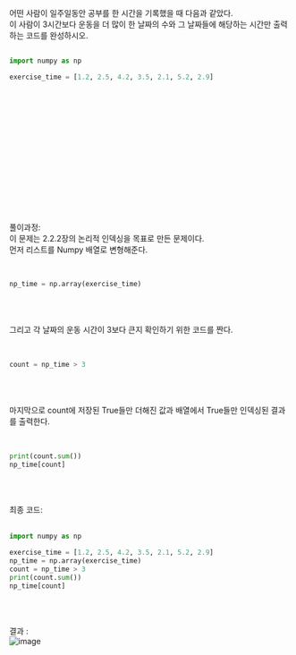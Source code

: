 어떤 사람이 일주일동안 공부를 한 시간을 기록했을 때 다음과 같았다. <br>
이 사람이 3시간보다 운동을 더 많이 한 날짜의 수와 그 날짜들에 해당하는 시간만 출력하는 코드를 완성하시오.
``` Python
 
import numpy as np

exercise_time = [1.2, 2.5, 4.2, 3.5, 2.1, 5.2, 2.9]
 
```


<br><br><br><br><br><br><br><br><br><br><br><br><br>
풀이과정:<br>
이 문제는 2.2.2장의 논리적 인덱싱을 목표로 만든 문제이다.<br>
먼저 리스트를 Numpy 배열로 변형해준다. 
<br><br>
``` Python
 
np_time = np.array(exercise_time)
 
```
<br><br>
그리고 각 날짜의 운동 시간이 3보다 큰지 확인하기 위한 코드를 짠다. 
<br><br>
``` Python
 
count = np_time > 3
 
```
<br><br>
마지막으로 count에 저장된 True들만 더해진 값과 배열에서 True들만 인덱싱된 결과를 출력한다.
<br><br>
``` Python
 
print(count.sum())
np_time[count]
 
```
<br><br>
최종 코드:
<br><br>
``` Python
import numpy as np

exercise_time = [1.2, 2.5, 4.2, 3.5, 2.1, 5.2, 2.9]
np_time = np.array(exercise_time)
count = np_time > 3
print(count.sum())
np_time[count]
 
```
<br><br>
결과 : <br>
![image](https://github.com/user-attachments/assets/1c37b9ce-30bf-4c5d-98f3-82c97cb2c690)

